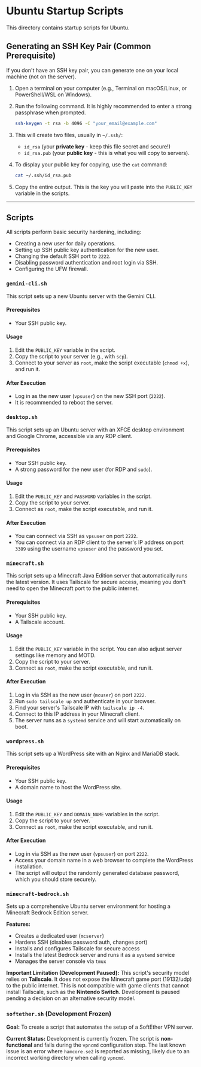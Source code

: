 # Ubuntu Startup Scripts

This directory contains startup scripts for Ubuntu.

## Generating an SSH Key Pair (Common Prerequisite)

If you don't have an SSH key pair, you can generate one on your local machine (not on the server).

1.  Open a terminal on your computer (e.g., Terminal on macOS/Linux, or PowerShell/WSL on Windows).
2.  Run the following command. It is highly recommended to enter a strong passphrase when prompted.
    ```bash
    ssh-keygen -t rsa -b 4096 -C "your_email@example.com"
    ```
3.  This will create two files, usually in `~/.ssh/`:
    *   `id_rsa` (your **private key** - keep this file secret and secure!)
    *   `id_rsa.pub` (your **public key** - this is what you will copy to servers).

4.  To display your public key for copying, use the `cat` command:
    ```bash
    cat ~/.ssh/id_rsa.pub
    ```
5.  Copy the entire output. This is the key you will paste into the `PUBLIC_KEY` variable in the scripts.

---

## Scripts

All scripts perform basic security hardening, including:
*   Creating a new user for daily operations.
*   Setting up SSH public key authentication for the new user.
*   Changing the default SSH port to `2222`.
*   Disabling password authentication and root login via SSH.
*   Configuring the UFW firewall.

### `gemini-cli.sh`

This script sets up a new Ubuntu server with the Gemini CLI.

#### Prerequisites

- Your SSH public key.

#### Usage

1.  Edit the `PUBLIC_KEY` variable in the script.
2.  Copy the script to your server (e.g., with `scp`).
3.  Connect to your server as `root`, make the script executable (`chmod +x`), and run it.

#### After Execution

- Log in as the new user (`vpsuser`) on the new SSH port (`2222`).
- It is recommended to reboot the server.

### `desktop.sh`

This script sets up an Ubuntu server with an XFCE desktop environment and Google Chrome, accessible via any RDP client.

#### Prerequisites

- Your SSH public key.
- A strong password for the new user (for RDP and `sudo`).

#### Usage

1.  Edit the `PUBLIC_KEY` and `PASSWORD` variables in the script.
2.  Copy the script to your server.
3.  Connect as `root`, make the script executable, and run it.

#### After Execution

- You can connect via SSH as `vpsuser` on port `2222`.
- You can connect via an RDP client to the server's IP address on port `3389` using the username `vpsuser` and the password you set.

### `minecraft.sh`

This script sets up a Minecraft Java Edition server that automatically runs the latest version. It uses Tailscale for secure access, meaning you don't need to open the Minecraft port to the public internet.

#### Prerequisites

- Your SSH public key.
- A Tailscale account.

#### Usage

1.  Edit the `PUBLIC_KEY` variable in the script. You can also adjust server settings like memory and MOTD.
2.  Copy the script to your server.
3.  Connect as `root`, make the script executable, and run it.

#### After Execution

1.  Log in via SSH as the new user (`mcuser`) on port `2222`.
2.  Run `sudo tailscale up` and authenticate in your browser.
3.  Find your server's Tailscale IP with `tailscale ip -4`.
4.  Connect to this IP address in your Minecraft client.
5.  The server runs as a `systemd` service and will start automatically on boot.

### `wordpress.sh`

This script sets up a WordPress site with an Nginx and MariaDB stack.

#### Prerequisites

- Your SSH public key.
- A domain name to host the WordPress site.

#### Usage

1.  Edit the `PUBLIC_KEY` and `DOMAIN_NAME` variables in the script.
2.  Copy the script to your server.
3.  Connect as `root`, make the script executable, and run it.

#### After Execution

- Log in via SSH as the new user (`vpsuser`) on port `2222`.
- Access your domain name in a web browser to complete the WordPress installation.
- The script will output the randomly generated database password, which you should store securely.

### `minecraft-bedrock.sh`

Sets up a comprehensive Ubuntu server environment for hosting a Minecraft Bedrock Edition server.

**Features:**
- Creates a dedicated user (`mcserver`)
- Hardens SSH (disables password auth, changes port)
- Installs and configures Tailscale for secure access
- Installs the latest Bedrock server and runs it as a `systemd` service
- Manages the server console via `tmux`

**Important Limitation (Development Paused):**
This script's security model relies on **Tailscale**. It does not expose the Minecraft game port (19132/udp) to the public internet. This is not compatible with game clients that cannot install Tailscale, such as the **Nintendo Switch**. Development is paused pending a decision on an alternative security model.

### `softether.sh` (Development Frozen)

**Goal:** To create a script that automates the setup of a SoftEther VPN server.

**Current Status:** Development is currently frozen. The script is **non-functional** and fails during the `vpncmd` configuration step. The last known issue is an error where `hamcore.se2` is reported as missing, likely due to an incorrect working directory when calling `vpncmd`.